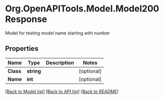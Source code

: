 # Org.OpenAPITools.Model.Model200Response
Model for testing model name starting with number

## Properties

Name | Type | Description | Notes
------------ | ------------- | ------------- | -------------
**Class** | **string** |  | [optional] 
**Name** | **int** |  | [optional] 

[[Back to Model list]](../../README.md#documentation-for-models) [[Back to API list]](../../README.md#documentation-for-api-endpoints) [[Back to README]](../../README.md)

